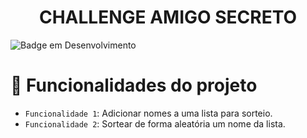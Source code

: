 <h1 align="center"> CHALLENGE AMIGO SECRETO </h1>

![Badge em Desenvolvimento](http://img.shields.io/static/v1?label=STATUS&message=EM%20DESENVOLVIMENTO&color=GREEN&style=for-the-badge)


# :hammer: Funcionalidades do projeto

- `Funcionalidade 1`: Adicionar nomes a uma lista para sorteio.
- `Funcionalidade 2`: Sortear de forma aleatória um nome da lista.
